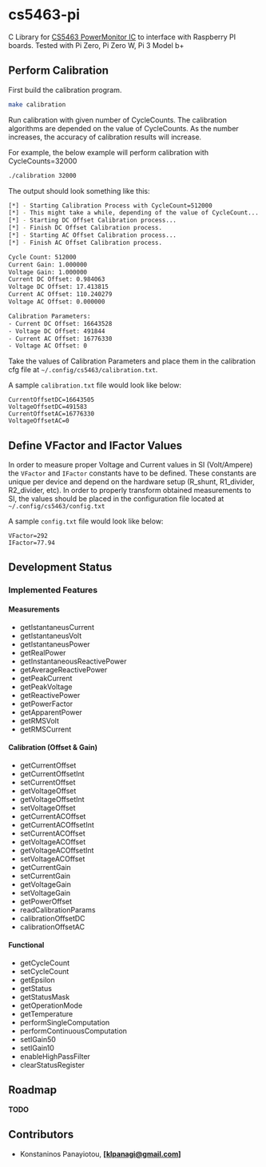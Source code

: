 # cs5463-pi
C Library for [CS5463 PowerMonitor IC](https://www.versasense.com/files/datasheets/CS5463_F3.pdf) to interface with Raspberry PI boards. Tested with Pi Zero, Pi Zero W, Pi 3 Model b+

## Perform Calibration

First build the calibration program.

```bash
make calibration
```

Run calibration with given number of CycleCounts. The calibration
algorithms are depended on the value of CycleCounts. As the number
increases, the accuracy of calibration results will increase.

For example, the below example will perform calibration with CycleCounts=32000

```bash
./calibration 32000
```

The output should look something like this:

```bash
[*] - Starting Calibration Process with CycleCount=512000
[*] - This might take a while, depending of the value of CycleCount...
[*] - Starting DC Offset Calibration process...
[*] - Finish DC Offset Calibration process.
[*] - Starting AC Offset Calibration process...
[*] - Finish AC Offset Calibration process.

Cycle Count: 512000
Current Gain: 1.000000
Voltage Gain: 1.000000
Current DC Offset: 0.984063
Voltage DC Offset: 17.413815
Current AC Offset: 110.240279
Voltage AC Offset: 0.000000

Calibration Parameters:
- Current DC Offset: 16643528
- Voltage DC Offset: 491844
- Current AC Offset: 16776330
- Voltage AC Offset: 0
```

Take the values of Calibration Parameters and place them in the calibration
cfg file at `~/.config/cs5463/calibration.txt`.

A sample `calibration.txt` file would look like below:

```
CurrentOffsetDC=16643505
VoltageOffsetDC=491583
CurrentOffsetAC=16776330
VoltageOffsetAC=0
```

## Define VFactor and IFactor Values

In order to measure proper Voltage and Current values in SI (Volt/Ampere) the `VFactor` and `IFactor` constants have to be defined. These constants are unique per device and depend on the hardware setup (R_shunt, R1_divider, R2_divider, etc).
In order to properly transform obtained measurements to SI, the values should be placed in the configuration file located at `~/.config/cs5463/config.txt`

A sample `config.txt` file would look like below:

```
VFactor=292
IFactor=77.94
```

## Development Status

### Implemented Features

#### Measurements

- getIstantaneusCurrent
- getIstantaneusVolt
- getIstantaneusPower
- getRealPower
- getInstantaneousReactivePower
- getAverageReactivePower
- getPeakCurrent
- getPeakVoltage
- getReactivePower
- getPowerFactor
- getApparentPower
- getRMSVolt
- getRMSCurrent

#### Calibration (Offset & Gain)
- getCurrentOffset
- getCurrentOffsetInt
- setCurrentOffset
- getVoltageOffset
- getVoltageOffsetInt
- setVoltageOffset
- getCurrentACOffset
- getCurrentACOffsetInt
- setCurrentACOffset
- getVoltageACOffset
- getVoltageACOffsetInt
- setVoltageACOffset
- getCurrentGain
- setCurrentGain
- getVoltageGain
- setVoltageGain
- getPowerOffset
- readCalibrationParams
- calibrationOffsetDC
- calibrationOffsetAC

#### Functional
- getCycleCount
- setCycleCount
- getEpsilon
- getStatus
- getStatusMask
- getOperationMode
- getTemperature
- performSingleComputation
- performContinuousComputation
- setIGain50
- setIGain10
- enableHighPassFilter
- clearStatusRegister

## Roadmap

**TODO**

## Contributors

- Konstaninos Panayiotou, **[klpanagi@gmail.com]**
